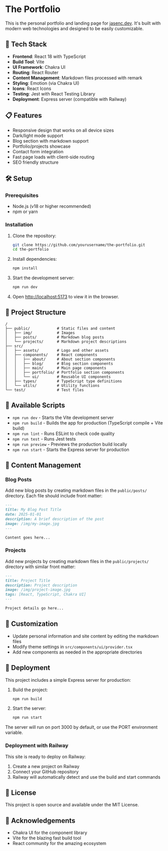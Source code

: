 # The Portfolio

This is the personal portfolio and landing page for [jasenc.dev](https://www.jasenc.dev/). It's built with modern web technologies and designed to be easily customizable.

## 🚀 Tech Stack

- **Frontend**: React 18 with TypeScript
- **Build Tool**: Vite
- **UI Framework**: Chakra UI
- **Routing**: React Router
- **Content Management**: Markdown files processed with remark
- **Styling**: Emotion (via Chakra UI)
- **Icons**: React Icons
- **Testing**: Jest with React Testing Library
- **Deployment**: Express server (compatible with Railway)

## 📋 Features

- Responsive design that works on all device sizes
- Dark/light mode support
- Blog section with markdown support
- Portfolio/projects showcase
- Contact form integration
- Fast page loads with client-side routing
- SEO friendly structure

## 🛠️ Setup

### Prerequisites

- Node.js (v18 or higher recommended)
- npm or yarn

### Installation

1. Clone the repository:
   ```bash
   git clone https://github.com/yourusername/the-portfolio.git
   cd the-portfolio
   ```

2. Install dependencies:
   ```bash
   npm install
   ```

3. Start the development server:
   ```bash
   npm run dev
   ```

4. Open [http://localhost:5173](http://localhost:5173) to view it in the browser.

## 📂 Project Structure

```
/
├── public/            # Static files and content
│   ├── img/           # Images
│   ├── posts/         # Markdown blog posts
│   └── projects/      # Markdown project descriptions
├── src/
│   ├── assets/        # Logo and other assets
│   ├── components/    # React components
│   │   ├── about/     # About section components
│   │   ├── blog/      # Blog section components
│   │   ├── main/      # Main page components
│   │   ├── portfolio/ # Portfolio section components
│   │   └── ui/        # Reusable UI components
│   ├── types/         # TypeScript type definitions
│   └── utils/         # Utility functions
└── test/              # Test files
```

## 🔧 Available Scripts

- `npm run dev` - Starts the Vite development server
- `npm run build` - Builds the app for production (TypeScript compile + Vite build)
- `npm run lint` - Runs ESLint to check code quality
- `npm run test` - Runs Jest tests
- `npm run preview` - Previews the production build locally
- `npm run start` - Starts the Express server for production

## 📝 Content Management

### Blog Posts

Add new blog posts by creating markdown files in the `public/posts/` directory. Each file should include front matter:

```markdown
---
title: My Blog Post Title
date: 2025-01-01
description: A brief description of the post
image: /img/my-image.jpg
---

Content goes here...
```

### Projects

Add new projects by creating markdown files in the `public/projects/` directory with similar front matter:

```markdown
---
title: Project Title
description: Project description
image: /img/project-image.jpg
tags: [React, TypeScript, Chakra UI]
---

Project details go here...
```

## 🎨 Customization

- Update personal information and site content by editing the markdown files
- Modify theme settings in `src/components/ui/provider.tsx`
- Add new components as needed in the appropriate directories

## 🚢 Deployment

This project includes a simple Express server for production:

1. Build the project:
   ```bash
   npm run build
   ```

2. Start the server:
   ```bash
   npm run start
   ```

The server will run on port 3000 by default, or use the PORT environment variable.

### Deployment with Railway

This site is ready to deploy on Railway:
1. Create a new project on Railway
2. Connect your GitHub repository
3. Railway will automatically detect and use the build and start commands

## 📃 License

This project is open source and available under the MIT License.

## 🙏 Acknowledgements

- Chakra UI for the component library
- Vite for the blazing fast build tool
- React community for the amazing ecosystem